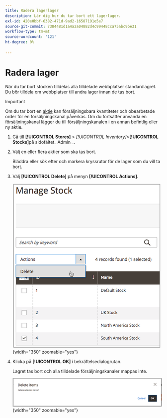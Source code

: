 ```yaml
---
title: Radera lagerlager
description: Lär dig hur du tar bort ett lagerlager.
exl-id: 420e0bbf-6382-471d-9ad2-16587191e5e7
source-git-commit: 7384481d1a4a2a04882d4c99448cca75abc9be31
workflow-type: tm+mt
source-wordcount: '121'
ht-degree: 0%

---
```


# Radera lager

När du tar bort stocken tilldelas alla tilldelade webbplatser standardlagret. Du bör tilldela om webbplatser till andra lager innan de tas bort.

>[!IMPORTANT]
>
>Om du tar bort en [aktie](stocks-manage.md) kan försäljningsbara kvantiteter och obearbetade order för en försäljningskanal påverkas. Om du fortsätter använda en försäljningskanal lägger du till försäljningskanalen i en annan befintlig eller ny aktie.

1. Gå till **[!UICONTROL Stores]** > _[!UICONTROL Inventory]_>**[!UICONTROL Stocks]**&#x200B;på sidofältet_ Admin _.

1. Välj en eller flera aktier som ska tas bort.

   Bläddra eller sök efter och markera kryssrutor för de lager som du vill ta bort.

1. Välj **[!UICONTROL Delete]** på menyn **[!UICONTROL Actions]**.

   ![Välj Ta bort på Åtgärder-menyn](assets/inventory-stock-delete.png){width="350" zoomable="yes"}

1. Klicka på **[!UICONTROL OK]** i bekräftelsedialogrutan.

   Lagret tas bort och alla tilldelade försäljningskanaler mappas inte.

   ![Verifieringsmeddelande för borttagning av Stock](assets/inventory-stock-delete-confirm.png){width="350" zoomable="yes"}
